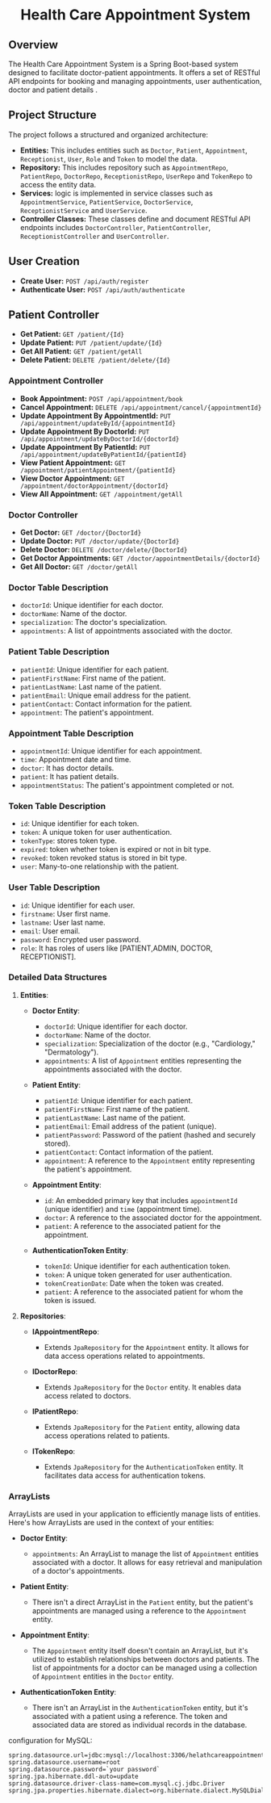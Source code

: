 # <h1 align="center"> Health Care Appointment System </h1>

<p align="left">

## Overview

The Health Care Appointment System is a Spring Boot-based system designed to facilitate doctor-patient appointments. It offers a set of RESTful API endpoints for booking and managing appointments, user authentication, doctor and patient details .

## Project Structure

The project follows a structured and organized architecture:

- **Entities:** This includes entities such as `Doctor`, `Patient`, `Appointment`, `Receptionist`, `User`, `Role` and `Token` to model the data.
- **Repository:** This includes repository such as `AppointmentRepo`, `PatientRepo`, `DoctorRepo`, `ReceptionistRepo`, `UserRepo` and `TokenRepo` to access the entity data.
- **Services:** logic is implemented in service classes such as `AppointmentService`, `PatientService`, `DoctorService`, `ReceptionistService` and `UserService`.
- **Controller Classes:** These classes define and document RESTful API endpoints includes `DoctorController`, `PatientController`, `ReceptionistController` and `UserController`.

## User Creation

- **Create User:** `POST /api/auth/register`
- **Authenticate User:** `POST /api/auth/authenticate`

## Patient Controller

- **Get Patient:** `GET /patient/{Id}`
- **Update Patient:** `PUT /patient/update/{Id}`
- **Get All Patient:** `GET /patient/getAll`
- **Delete Patient:** `DELETE /patient/delete/{Id}`

### Appointment Controller

- **Book Appointment:** `POST /api/appointment/book`
- **Cancel Appointment:** `DELETE /api/appointment/cancel/{appointmentId}`
- **Update Appointment By AppointmentId:** `PUT /api/appointment/updateById/{appointmentId}`
- **Update Appointment By DoctorId:** `PUT /api/appointment/updateByDoctorId/{doctorId}`
- **Update Appointment By PatientId:** `PUT /api/appointment/updateByPatientId/{patientId}`
- **View Patient Appointment:** `GET /appointment/patientAppointment/{patientId}`
- **View Doctor Appointment:** `GET /appointment/doctorAppointment/{doctorId}`
- **View All Appointment:** `GET /appointment/getAll`

### Doctor Controller

- **Get Doctor:** `GET /doctor/{DoctorId}`
- **Update Doctor:** `PUT /doctor/update/{DoctorId}`
- **Delete Doctor:** `DELETE /doctor/delete/{DoctorId}`
- **Get Doctor Appointments:** `GET /doctor/appointmentDetails/{doctorId}`
- **Get All Doctor:** `GET /doctor/getAll`

### Doctor Table Description

- `doctorId`: Unique identifier for each doctor.
- `doctorName`: Name of the doctor.
- `specialization`: The doctor's specialization.
- `appointments`: A list of appointments associated with the doctor.

### Patient Table Description

- `patientId`: Unique identifier for each patient.
- `patientFirstName`: First name of the patient.
- `patientLastName`: Last name of the patient.
- `patientEmail`: Unique email address for the patient.
- `patientContact`: Contact information for the patient.
- `appointment`: The patient's appointment.

### Appointment Table Description

- `appointmentId`: Unique identifier for each appointment.
- `time`: Appointment date and time.
- `doctor`: It has doctor details.
- `patient`: It has patient details.
- `appointmentStatus`: The patient's appointment completed or not.

### Token Table Description

- `id`: Unique identifier for each token.
- `token`: A unique token for user authentication.
- `tokenType`: stores token type.
- `expired`: token whether token is expired or not in bit type.
- `revoked`: token revoked status is stored in bit type.
- `user`: Many-to-one relationship with the patient.

### User Table Description

- `id`: Unique identifier for each user.
- `firstname`: User first name.
- `lastname`: User last name.
- `email`: User email.
- `password`: Encrypted user password.
- `role`: It has roles of users like [PATIENT,ADMIN, DOCTOR, RECEPTIONIST].

### Detailed Data Structures

1. **Entities**:

   - **Doctor Entity**:

     - `doctorId`: Unique identifier for each doctor.
     - `doctorName`: Name of the doctor.
     - `specialization`: Specialization of the doctor (e.g., "Cardiology," "Dermatology").
     - `appointments`: A list of `Appointment` entities representing the appointments associated with the doctor.

   - **Patient Entity**:

     - `patientId`: Unique identifier for each patient.
     - `patientFirstName`: First name of the patient.
     - `patientLastName`: Last name of the patient.
     - `patientEmail`: Email address of the patient (unique).
     - `patientPassword`: Password of the patient (hashed and securely stored).
     - `patientContact`: Contact information of the patient.
     - `appointment`: A reference to the `Appointment` entity representing the patient's appointment.

   - **Appointment Entity**:

     - `id`: An embedded primary key that includes `appointmentId` (unique identifier) and `time` (appointment time).
     - `doctor`: A reference to the associated doctor for the appointment.
     - `patient`: A reference to the associated patient for the appointment.

   - **AuthenticationToken Entity**:
     - `tokenId`: Unique identifier for each authentication token.
     - `token`: A unique token generated for user authentication.
     - `tokenCreationDate`: Date when the token was created.
     - `patient`: A reference to the associated patient for whom the token is issued.

2. **Repositories**:

   - **IAppointmentRepo**:

     - Extends `JpaRepository` for the `Appointment` entity. It allows for data access operations related to appointments.

   - **IDoctorRepo**:

     - Extends `JpaRepository` for the `Doctor` entity. It enables data access related to doctors.

   - **IPatientRepo**:

     - Extends `JpaRepository` for the `Patient` entity, allowing data access operations related to patients.

   - **ITokenRepo**:
     - Extends `JpaRepository` for the `AuthenticationToken` entity. It facilitates data access for authentication tokens.

### ArrayLists

ArrayLists are used in your application to efficiently manage lists of entities. Here's how ArrayLists are used in the context of your entities:

- **Doctor Entity**:

  - `appointments`: An ArrayList to manage the list of `Appointment` entities associated with a doctor. It allows for easy retrieval and manipulation of a doctor's appointments.

- **Patient Entity**:

  - There isn't a direct ArrayList in the `Patient` entity, but the patient's appointments are managed using a reference to the `Appointment` entity.

- **Appointment Entity**:

  - The `Appointment` entity itself doesn't contain an ArrayList, but it's utilized to establish relationships between doctors and patients. The list of appointments for a doctor can be managed using a collection of `Appointment` entities in the `Doctor` entity.

- **AuthenticationToken Entity**:
  - There isn't an ArrayList in the `AuthenticationToken` entity, but it's associated with a patient using a reference. The token and associated data are stored as individual records in the database.

configuration for MySQL:

```properties
spring.datasource.url=jdbc:mysql://localhost:3306/helathcareappointment
spring.datasource.username=root
spring.datasource.password=`your password`
spring.jpa.hibernate.ddl-auto=update
spring.datasource.driver-class-name=com.mysql.cj.jdbc.Driver
spring.jpa.properties.hibernate.dialect=org.hibernate.dialect.MySQLDialect

```

